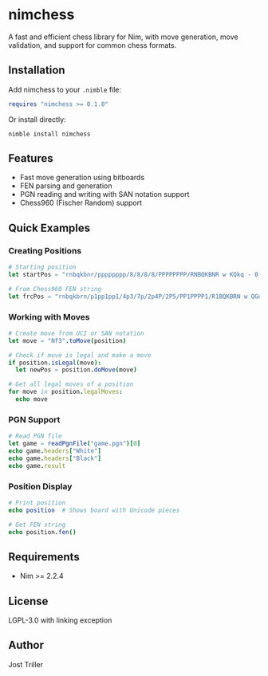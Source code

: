 # nimchess

A fast and efficient chess library for Nim, with move generation, move validation, and support for common chess formats.

## Installation

Add nimchess to your `.nimble` file:

```nim
requires "nimchess >= 0.1.0"
```

Or install directly:

```
nimble install nimchess
```

## Features

- Fast move generation using bitboards
- FEN parsing and generation
- PGN reading and writing with SAN notation support
- Chess960 (Fischer Random) support

## Quick Examples

### Creating Positions

```nim
# Starting position
let startPos = "rnbqkbnr/pppppppp/8/8/8/8/PPPPPPPP/RNBQKBNR w KQkq - 0 1".toPosition

# From Chess960 FEN string
let frcPos = "rnbqkbrn/p1pp1pp1/4p3/7p/2p4P/2P5/PP1PPPP1/R1BQKBRN w QGqg - 0 9".toPosition
```

### Working with Moves

```nim
# Create move from UCI or SAN notation
let move = "Nf3".toMove(position)

# Check if move is legal and make a move
if position.isLegal(move):
  let newPos = position.doMove(move)

# Get all legal moves of a position
for move in position.legalMoves:
  echo move
```

### PGN Support

```nim
# Read PGN file
let game = readPgnFile("game.pgn")[0]
echo game.headers["White"]
echo game.headers["Black"]
echo game.result
```

### Position Display

```nim
# Print position
echo position  # Shows board with Unicode pieces

# Get FEN string
echo position.fen()
```

## Requirements

- Nim >= 2.2.4

## License

LGPL-3.0 with linking exception

## Author

Jost Triller
